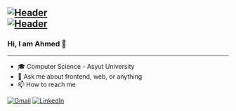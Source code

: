 [![Header](https://i.imgur.com/UmuHnDn.gif)]()
<br/>
[![Header](https://i.imgur.com/DHQCuNG.gif)]()
---
### Hi, I am Ahmed 👋
---
- 🎓 Computer Science - Asyut University
- 💬 Ask me about frontend, web, or anything
- 📫 How to reach me

[![Gmail](https://img.shields.io/badge/-GMAIL-D14836?style=for-the-badge&logo=gmail&logoColor=white)](mailto:ahmed.tgp@gmail.com)
[![LinkedIn](https://img.shields.io/badge/-LINKEDIN-0077B5?style=for-the-badge&logo=linkedin&logoColor=white)](https://www.linkedin.com/in/ahmed-nasser/)

<!--
**ahmedtgp/ahmedtgp** is a ✨ _special_ ✨ repository because its `README.md` (this file) appears on your GitHub profile.

Here are some ideas to get you started:

- 🔭 I’m currently working on ...
- 🌱 I’m currently learning ...
- 👯 I’m looking to collaborate on ...
- 🤔 I’m looking for help with ...
- 💬 Ask me about ...
- 📫 How to reach me: ...
- 😄 Pronouns: ...
- ⚡ Fun fact: ...
-->
